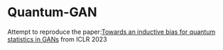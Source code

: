 # Quantum-GAN

Attempt to reproduce the paper:[Towards an inductive bias for quantum statistics in GANs](https://openreview.net/forum?id=emPnxmK5Jlp) from ICLR 2023
